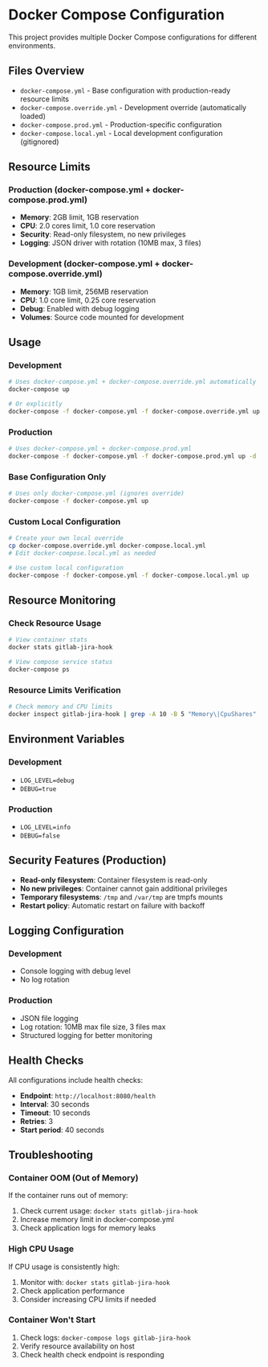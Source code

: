 # Docker Compose Configuration

This project provides multiple Docker Compose configurations for different environments.

## Files Overview

- `docker-compose.yml` - Base configuration with production-ready resource limits
- `docker-compose.override.yml` - Development override (automatically loaded)
- `docker-compose.prod.yml` - Production-specific configuration
- `docker-compose.local.yml` - Local development configuration (gitignored)

## Resource Limits

### Production (docker-compose.yml + docker-compose.prod.yml)
- **Memory**: 2GB limit, 1GB reservation
- **CPU**: 2.0 cores limit, 1.0 core reservation
- **Security**: Read-only filesystem, no new privileges
- **Logging**: JSON driver with rotation (10MB max, 3 files)

### Development (docker-compose.yml + docker-compose.override.yml)
- **Memory**: 1GB limit, 256MB reservation
- **CPU**: 1.0 core limit, 0.25 core reservation
- **Debug**: Enabled with debug logging
- **Volumes**: Source code mounted for development

## Usage

### Development
```bash
# Uses docker-compose.yml + docker-compose.override.yml automatically
docker-compose up

# Or explicitly
docker-compose -f docker-compose.yml -f docker-compose.override.yml up
```

### Production
```bash
# Uses docker-compose.yml + docker-compose.prod.yml
docker-compose -f docker-compose.yml -f docker-compose.prod.yml up -d
```

### Base Configuration Only
```bash
# Uses only docker-compose.yml (ignores override)
docker-compose -f docker-compose.yml up
```

### Custom Local Configuration
```bash
# Create your own local override
cp docker-compose.override.yml docker-compose.local.yml
# Edit docker-compose.local.yml as needed

# Use custom local configuration
docker-compose -f docker-compose.yml -f docker-compose.local.yml up
```

## Resource Monitoring

### Check Resource Usage
```bash
# View container stats
docker stats gitlab-jira-hook

# View compose service status
docker-compose ps
```

### Resource Limits Verification
```bash
# Check memory and CPU limits
docker inspect gitlab-jira-hook | grep -A 10 -B 5 "Memory\|CpuShares"
```

## Environment Variables

### Development
- `LOG_LEVEL=debug`
- `DEBUG=true`

### Production
- `LOG_LEVEL=info`
- `DEBUG=false`

## Security Features (Production)

- **Read-only filesystem**: Container filesystem is read-only
- **No new privileges**: Container cannot gain additional privileges
- **Temporary filesystems**: `/tmp` and `/var/tmp` are tmpfs mounts
- **Restart policy**: Automatic restart on failure with backoff

## Logging Configuration

### Development
- Console logging with debug level
- No log rotation

### Production
- JSON file logging
- Log rotation: 10MB max file size, 3 files max
- Structured logging for better monitoring

## Health Checks

All configurations include health checks:
- **Endpoint**: `http://localhost:8080/health`
- **Interval**: 30 seconds
- **Timeout**: 10 seconds
- **Retries**: 3
- **Start period**: 40 seconds

## Troubleshooting

### Container OOM (Out of Memory)
If the container runs out of memory:
1. Check current usage: `docker stats gitlab-jira-hook`
2. Increase memory limit in docker-compose.yml
3. Check application logs for memory leaks

### High CPU Usage
If CPU usage is consistently high:
1. Monitor with: `docker stats gitlab-jira-hook`
2. Check application performance
3. Consider increasing CPU limits if needed

### Container Won't Start
1. Check logs: `docker-compose logs gitlab-jira-hook`
2. Verify resource availability on host
3. Check health check endpoint is responding 